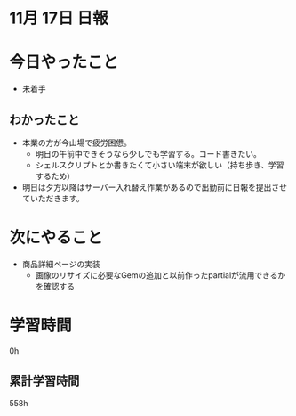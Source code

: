 #  11月 17日 日報

# 今日やったこと

* 未着手

##  わかったこと

* 本業の方が今山場で疲労困憊。
  * 明日の午前中できそうなら少しでも学習する。コード書きたい。
  * シェルスクリプトとか書きたくて小さい端末が欲しい（持ち歩き、学習するため）
* 明日は夕方以降はサーバー入れ替え作業があるので出勤前に日報を提出させていただきます。

# 次にやること

* 商品詳細ページの実装
  * 画像のリサイズに必要なGemの追加と以前作ったpartialが流用できるかを確認する


#  学習時間
0h
##  累計学習時間
558h

